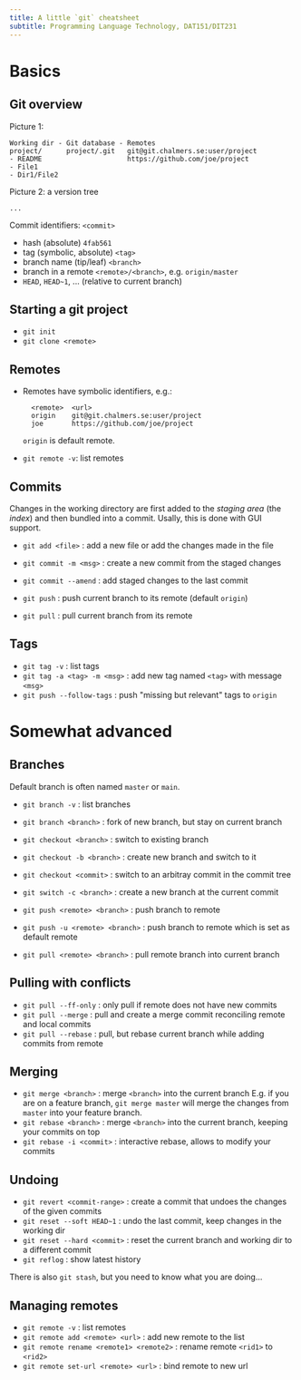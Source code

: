 ```yaml
---
title: A little `git` cheatsheet
subtitle: Programming Language Technology, DAT151/DIT231
---
```



Basics
======

## Git overview

Picture 1:

    Working dir - Git database - Remotes
    project/      project/.git   git@git.chalmers.se:user/project
    - README                     https://github.com/joe/project
    - File1
    - Dir1/File2

Picture 2: a version tree

    ...

Commit identifiers: `<commit>`
- hash (absolute)   `4fab561`
- tag (symbolic, absolute) `<tag>`
- branch name (tip/leaf)   `<branch>`
- branch in a remote `<remote>/<branch>`, e.g. `origin/master`
- `HEAD`, `HEAD~1`, ... (relative to current branch)

## Starting a git project

- `git init`
- `git clone <remote>`

## Remotes

- Remotes have symbolic identifiers, e.g.:

        <remote>  <url>
        origin    git@git.chalmers.se:user/project
        joe       https://github.com/joe/project

  `origin` is default remote.

- `git remote -v`: list remotes


## Commits

Changes in the working directory are first added to the _staging area_ (the _index_)
and then bundled into a commit.  Usally, this is done with GUI support.

- `git add <file>`      : add a new file or add the changes made in the file
- `git commit -m <msg>` : create a new commit from the staged changes
- `git commit --amend`  : add staged changes to the last commit

- `git push`                      : push current branch to its remote (default `origin`)
- `git pull`                      : pull current branch from its remote


## Tags

- `git tag -v`                : list tags
- `git tag -a <tag> -m <msg>` : add new tag named `<tag>` with message `<msg>`
- `git push --follow-tags`    : push "missing but relevant" tags to `origin`

Somewhat advanced
=================

## Branches

Default branch is often named `master` or `main`.

- `git branch -v`             : list branches
- `git branch <branch>`       : fork of new branch, but stay on current branch
- `git checkout <branch>`     : switch to existing branch
- `git checkout -b <branch>`  : create new branch and switch to it

- `git checkout <commit>`     : switch to an arbitray commit in the commit tree
- `git switch -c <branch>`    : create a new branch at the current commit

- `git push <remote> <branch>`    : push branch to remote
- `git push -u <remote> <branch>` : push branch to remote which is set as default remote

- `git pull <remote> <branch>`    : pull remote branch into current branch


## Pulling with conflicts

- `git pull --ff-only`            : only pull if remote does not have new commits
- `git pull --merge`              : pull and create a merge commit reconciling remote and local commits
- `git pull --rebase`             : pull, but rebase current branch while adding commits from remote

## Merging

- `git merge <branch>`     : merge `<branch>` into the current branch
  E.g. if you are on a feature branch, `git merge master` will merge the changes from `master`
  into your feature branch.
- `git rebase <branch>`    : merge `<branch>` into the current branch, keeping your commits on top
- `git rebase -i <commit>` : interactive rebase, allows to modify your commits

## Undoing

- `git revert <commit-range>` : create a commit that undoes the changes of the given commits
- `git reset --soft HEAD~1`   : undo the last commit, keep changes in the working dir
- `git reset --hard <commit>` : reset the current branch and working dir to a different commit
- `git reflog`                : show latest history

There is also `git stash`, but you need to know what you are doing...

## Managing remotes

- `git remote -v`                         : list remotes
- `git remote add <remote> <url>`         : add new remote to the list
- `git remote rename <remote1> <remote2>` : rename remote `<rid1>` to `<rid2>`
- `git remote set-url <remote> <url>`     : bind remote to new url
